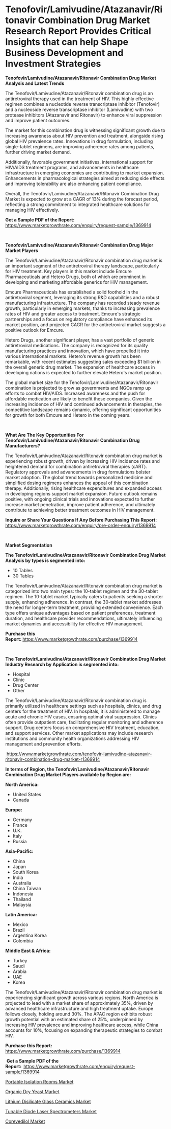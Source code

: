 <p><h1>Tenofovir/Lamivudine/Atazanavir/Ritonavir Combination Drug Market Research Report Provides Critical Insights that can help Shape Business Development and Investment Strategies</h1></p><p><strong>Tenofovir/Lamivudine/Atazanavir/Ritonavir Combination Drug Market Analysis and Latest Trends</strong></p>
<p><p>The Tenofovir/Lamivudine/Atazanavir/Ritonavir combination drug is an antiretroviral therapy used in the treatment of HIV. This highly effective regimen combines a nucleotide reverse transcriptase inhibitor (Tenofovir) and a nucleoside reverse transcriptase inhibitor (Lamivudine) with two protease inhibitors (Atazanavir and Ritonavir) to enhance viral suppression and improve patient outcomes. </p><p>The market for this combination drug is witnessing significant growth due to increasing awareness about HIV prevention and treatment, alongside rising global HIV prevalence rates. Innovations in drug formulation, including single-tablet regimens, are improving adherence rates among patients, further driving market demand. </p><p>Additionally, favorable government initiatives, international support for HIV/AIDS treatment programs, and advancements in healthcare infrastructure in emerging economies are contributing to market expansion. Enhancements in pharmacological strategies aimed at reducing side effects and improving tolerability are also enhancing patient compliance. </p><p>Overall, the Tenofovir/Lamivudine/Atazanavir/Ritonavir Combination Drug Market is expected to grow at a CAGR of 13% during the forecast period, reflecting a strong commitment to integrated healthcare solutions for managing HIV effectively.</p></p>
<p><strong>Get a Sample PDF of the Report:&nbsp;</strong> <a href="https://www.marketgrowthrate.com/enquiry/request-sample/1369914">https://www.marketgrowthrate.com/enquiry/request-sample/1369914</a></p>
<p>&nbsp;</p>
<p><strong>Tenofovir/Lamivudine/Atazanavir/Ritonavir Combination Drug Major Market Players</strong></p>
<p><p>The Tenofovir/Lamivudine/Atazanavir/Ritonavir combination drug market is an important segment of the antiretroviral therapy landscape, particularly for HIV treatment. Key players in this market include Emcure Pharmaceuticals and Hetero Drugs, both of which are prominent in developing and marketing affordable generics for HIV management.</p><p>Emcure Pharmaceuticals has established a solid foothold in the antiretroviral segment, leveraging its strong R&D capabilities and a robust manufacturing infrastructure. The company has recorded steady revenue growth, particularly in emerging markets, thanks to increasing prevalence rates of HIV and greater access to treatment. Emcure's strategic partnerships and a focus on regulatory compliance have enhanced its market position, and projected CAGR for the antiretroviral market suggests a positive outlook for Emcure.</p><p>Hetero Drugs, another significant player, has a vast portfolio of generic antiretroviral medications. The company is recognized for its quality manufacturing practices and innovation, which have propelled it into various international markets. Hetero’s revenue growth has been remarkable, with recent estimates suggesting sales exceeding $1 billion in the overall generic drug market. The expansion of healthcare access in developing nations is expected to further elevate Hetero's market position.</p><p>The global market size for the Tenofovir/Lamivudine/Atazanavir/Ritonavir combination is projected to grow as governments and NGOs ramp up efforts to combat HIV/AIDS. Increased awareness and the push for affordable medication are likely to benefit these companies. Given the increasing incidence of HIV and continued advancements in therapies, the competitive landscape remains dynamic, offering significant opportunities for growth for both Emcure and Hetero in the coming years.</p></p>
<p>&nbsp;</p>
<p><strong>What Are The Key Opportunities For Tenofovir/Lamivudine/Atazanavir/Ritonavir Combination Drug Manufacturers?</strong></p>
<p><p>The Tenofovir/Lamivudine/Atazanavir/Ritonavir combination drug market is experiencing robust growth, driven by increasing HIV incidence rates and heightened demand for combination antiretroviral therapies (cART). Regulatory approvals and advancements in drug formulations bolster market adoption. The global trend towards personalized medicine and simplified dosing regimens enhances the appeal of this combination therapy. Additionally, rising healthcare expenditures and expanded access in developing regions support market expansion. Future outlook remains positive, with ongoing clinical trials and innovations expected to further increase market penetration, improve patient adherence, and ultimately contribute to achieving better treatment outcomes in HIV management.</p></p>
<p><strong>Inquire or Share Your Questions If Any Before Purchasing This Report:</strong> <a href="https://www.marketgrowthrate.com/enquiry/pre-order-enquiry/1369914">https://www.marketgrowthrate.com/enquiry/pre-order-enquiry/1369914</a></p>
<p>&nbsp;</p>
<p><strong>Market Segmentation</strong></p>
<p><strong>The Tenofovir/Lamivudine/Atazanavir/Ritonavir Combination Drug Market Analysis by types is segmented into:</strong></p>
<p><ul><li>10 Tables</li><li>30 Tables</li></ul></p>
<p><p>The Tenofovir/Lamivudine/Atazanavir/Ritonavir combination drug market is categorized into two main types: the 10-tablet regimen and the 30-tablet regimen. The 10-tablet market typically caters to patients seeking a shorter supply, enhancing adherence. In contrast, the 30-tablet market addresses the need for longer-term treatment, providing extended convenience. Each type offers unique advantages based on patient preferences, treatment duration, and healthcare provider recommendations, ultimately influencing market dynamics and accessibility for effective HIV management.</p></p>
<p><strong>Purchase this Report:&nbsp;</strong><a href="https://www.marketgrowthrate.com/purchase/1369914">https://www.marketgrowthrate.com/purchase/1369914</a></p>
<p>&nbsp;</p>
<p><strong>The Tenofovir/Lamivudine/Atazanavir/Ritonavir Combination Drug Market Industry Research by Application is segmented into:</strong></p>
<p><ul><li>Hospital</li><li>Clinic</li><li>Drug Center</li><li>Other</li></ul></p>
<p><p>The Tenofovir/Lamivudine/Atazanavir/Ritonavir combination drug is primarily utilized in healthcare settings such as hospitals, clinics, and drug centers for the treatment of HIV. In hospitals, it is administered to manage acute and chronic HIV cases, ensuring optimal viral suppression. Clinics often provide outpatient care, facilitating regular monitoring and adherence support. Drug centers focus on comprehensive HIV treatment, education, and support services. Other market applications may include research institutions and community health organizations addressing HIV management and prevention efforts.</p></p>
<p><a href="https://www.marketgrowthrate.com/tenofovir-lamivudine-atazanavir-ritonavir-combination-drug-market-r1369914">&nbsp;https://www.marketgrowthrate.com/tenofovir-lamivudine-atazanavir-ritonavir-combination-drug-market-r1369914</a></p>
<p><strong>In terms of Region, the Tenofovir/Lamivudine/Atazanavir/Ritonavir Combination Drug Market Players available by Region are:</strong></p>
<p>
    <p> <strong> North America: </strong>
        <ul>
            <li>United States</li>
            <li>Canada</li>
        </ul>
        </p> 
    <p> <strong> Europe: </strong>
        <ul>
            <li>Germany</li>
            <li>France</li>
            <li>U.K.</li>
            <li>Italy</li>
            <li>Russia</li>
        </ul>
        </p> 
    <p> <strong> Asia-Pacific: </strong>
        <ul>
            <li>China</li>
            <li>Japan</li>
            <li>South Korea</li>
            <li>India</li>
            <li>Australia</li>
            <li>China Taiwan</li>
            <li>Indonesia</li>
            <li>Thailand</li>
            <li>Malaysia</li>
        </ul>
        </p> 
    <p> <strong> Latin America: </strong>
        <ul>
            <li>Mexico</li>
            <li>Brazil</li>
            <li>Argentina Korea</li>
            <li>Colombia</li>
        </ul>
        </p> 
    <p> <strong> Middle East & Africa: </strong>
        <ul>
            <li>Turkey</li>
            <li>Saudi</li>
            <li>Arabia</li>
            <li>UAE</li>
            <li>Korea</li>
        </ul>
    </p>
    </p>
<p><p>The Tenofovir/Lamivudine/Atazanavir/Ritonavir combination drug market is experiencing significant growth across various regions. North America is projected to lead with a market share of approximately 35%, driven by advanced healthcare infrastructure and high treatment uptake. Europe follows closely, holding around 30%. The APAC region exhibits robust growth potential with an estimated share of 25%, underpinned by increasing HIV prevalence and improving healthcare access, while China accounts for 10%, focusing on expanding therapeutic strategies to combat HIV.</p></p>
<p><strong>Purchase this Report: </strong><a href="https://www.marketgrowthrate.com/purchase/1369914">https://www.marketgrowthrate.com/purchase/1369914</a></p>
<p>&nbsp;<strong>Get a Sample PDF of the Report:&nbsp;&nbsp;</strong><a href="https://www.marketgrowthrate.com/enquiry/request-sample/1369914">https://www.marketgrowthrate.com/enquiry/request-sample/1369914</a></p>
<p><strong></strong></p>
<p><p><a href="https://www.linkedin.com/pulse/global-portable-isolation-rooms-market-opportunities-puusc">Portable Isolation Rooms Market</a></p><p><a href="https://medium.com/@grantdupreehq/organic-dry-yeast-market-a-global-and-regional-analysis-focus-on-end-user-product-and-region-0f0e037cd438">Organic Dry Yeast Market</a></p><p><a href="https://www.linkedin.com/pulse/lithium-disilicate-glass-ceramics-market-overview-global-ogcoc">Lithium Disilicate Glass Ceramics Market</a></p><p><a href="https://medium.com/@grantdupreehq/tunable-diode-laser-spectrometers-market-report-by-product-type-portable-desktop-end-use-oil-7d8c28eee111">Tunable Diode Laser Spectrometers Market</a></p><p><a href="https://github.com/ParvinKhatun77/Market-Research-Report-List-1/blob/main/corevedilol-market.md">Corevedilol Market</a></p></p>